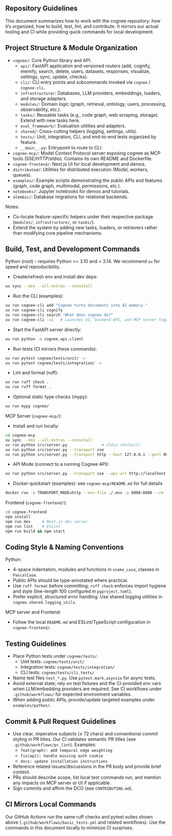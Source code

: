## Repository Guidelines

This document summarizes how to work with the cognee repository: how it’s organized, how to build, test, lint, and contribute. It mirrors our actual tooling and CI while providing quick commands for local development.

## Project Structure & Module Organization

- `cognee/`: Core Python library and API.
  - `api/`: FastAPI application and versioned routers (add, cognify, memify, search, delete, users, datasets, responses, visualize, settings, sync, update, checks).
  - `cli/`: CLI entry points and subcommands invoked via `cognee` / `cognee-cli`.
  - `infrastructure/`: Databases, LLM providers, embeddings, loaders, and storage adapters.
  - `modules/`: Domain logic (graph, retrieval, ontology, users, processing, observability, etc.).
  - `tasks/`: Reusable tasks (e.g., code graph, web scraping, storage). Extend with new tasks here.
  - `eval_framework/`: Evaluation utilities and adapters.
  - `shared/`: Cross-cutting helpers (logging, settings, utils).
  - `tests/`: Unit, integration, CLI, and end-to-end tests organized by feature.
  - `__main__.py`: Entrypoint to route to CLI.
- `cognee-mcp/`: Model Context Protocol server exposing cognee as MCP tools (SSE/HTTP/stdio). Contains its own README and Dockerfile.
- `cognee-frontend/`: Next.js UI for local development and demos.
- `distributed/`: Utilities for distributed execution (Modal, workers, queues).
- `examples/`: Example scripts demonstrating the public APIs and features (graph, code graph, multimodal, permissions, etc.).
- `notebooks/`: Jupyter notebooks for demos and tutorials.
- `alembic/`: Database migrations for relational backends.

Notes:
- Co-locate feature-specific helpers under their respective package (`modules/`, `infrastructure/`, or `tasks/`).
- Extend the system by adding new tasks, loaders, or retrievers rather than modifying core pipeline mechanisms.

## Build, Test, and Development Commands

Python (root) – requires Python >= 3.10 and < 3.14. We recommend `uv` for speed and reproducibility.

- Create/refresh env and install dev deps:
```bash
uv sync --dev --all-extras --reinstall
```

- Run the CLI (examples):
```bash
uv run cognee-cli add "Cognee turns documents into AI memory."
uv run cognee-cli cognify
uv run cognee-cli search "What does cognee do?"
uv run cognee-cli -ui   # Launches UI, backend API, and MCP server together
```

- Start the FastAPI server directly:
```bash
uv run python -m cognee.api.client
```

- Run tests (CI mirrors these commands):
```bash
uv run pytest cognee/tests/unit/ -v
uv run pytest cognee/tests/integration/ -v
```

- Lint and format (ruff):
```bash
uv run ruff check .
uv run ruff format .
```

- Optional static type checks (mypy):
```bash
uv run mypy cognee/
```

MCP Server (`cognee-mcp/`):

- Install and run locally:
```bash
cd cognee-mcp
uv sync --dev --all-extras --reinstall
uv run python src/server.py               # stdio (default)
uv run python src/server.py --transport sse
uv run python src/server.py --transport http --host 127.0.0.1 --port 8000 --path /mcp
```

- API Mode (connect to a running Cognee API):
```bash
uv run python src/server.py --transport sse --api-url http://localhost:8000 --api-token YOUR_TOKEN
```

- Docker quickstart (examples): see `cognee-mcp/README.md` for full details
```bash
docker run -e TRANSPORT_MODE=http --env-file ./.env -p 8000:8000 --rm -it cognee/cognee-mcp:main
```

Frontend (`cognee-frontend/`):
```bash
cd cognee-frontend
npm install
npm run dev     # Next.js dev server
npm run lint    # ESLint
npm run build && npm start
```

## Coding Style & Naming Conventions

Python:
- 4-space indentation, modules and functions in `snake_case`, classes in `PascalCase`.
- Public APIs should be type-annotated where practical.
- Use `ruff format` before committing; `ruff check` enforces import hygiene and style (line-length 100 configured in `pyproject.toml`).
- Prefer explicit, structured error handling. Use shared logging utilities in `cognee.shared.logging_utils`.

MCP server and Frontend:
- Follow the local `README.md` and ESLint/TypeScript configuration in `cognee-frontend/`.

## Testing Guidelines

- Place Python tests under `cognee/tests/`.
  - Unit tests: `cognee/tests/unit/`
  - Integration tests: `cognee/tests/integration/`
  - CLI tests: `cognee/tests/cli_tests/`
- Name test files `test_*.py`. Use `pytest.mark.asyncio` for async tests.
- Avoid external state; rely on test fixtures and the CI-provided env vars when LLM/embedding providers are required. See CI workflows under `.github/workflows/` for expected environment variables.
- When adding public APIs, provide/update targeted examples under `examples/python/`.

## Commit & Pull Request Guidelines

- Use clear, imperative subjects (≤ 72 chars) and conventional commit styling in PR titles. Our CI validates semantic PR titles (see `.github/workflows/pr_lint`). Examples:
  - `feat(graph): add temporal edge weighting`
  - `fix(api): handle missing auth cookie`
  - `docs: update installation instructions`
- Reference related issues/discussions in the PR body and provide brief context.
- PRs should describe scope, list local test commands run, and mention any impacts on MCP server or UI if applicable.
- Sign commits and affirm the DCO (see `CONTRIBUTING.md`).

## CI Mirrors Local Commands

Our GitHub Actions run the same ruff checks and pytest suites shown above (`.github/workflows/basic_tests.yml` and related workflows). Use the commands in this document locally to minimize CI surprises.


